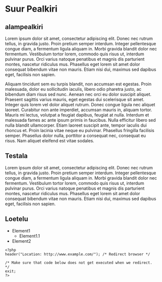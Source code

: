 # Suur Pealkiri

## alampealkiri
Lorem ipsum dolor sit amet, consectetur adipiscing elit. Donec nec rutrum tellus, in gravida justo. Proin pretium semper interdum. Integer pellentesque congue diam, a fermentum ligula aliquam in. Morbi gravida blandit dolor nec fermentum. Vestibulum tortor lorem, commodo quis risus ut, interdum pulvinar purus. Orci varius natoque penatibus et magnis dis parturient montes, nascetur ridiculus mus. Phasellus eget lorem sit amet dolor consequat bibendum vitae non mauris. Etiam nisi dui, maximus sed dapibus eget, facilisis non sapien.

Aliquam tincidunt sem eu turpis blandit, non accumsan est egestas. Proin malesuada, dolor eu sollicitudin iaculis, libero odio pharetra justo, ac bibendum diam risus sed nunc. Aenean nec orci eu dolor suscipit aliquet. Praesent sagittis varius mauris, eget egestas dui scelerisque sit amet. Integer quis lorem vel dolor aliquet rutrum. Donec congue ligula nec aliquet laoreet. Curabitur non ante imperdiet, accumsan mauris in, aliquam tortor. Mauris mi lectus, volutpat a feugiat dapibus, feugiat at nulla. Interdum et malesuada fames ac ante ipsum primis in faucibus. Nulla efficitur libero sed nulla blandit ullamcorper. Etiam laoreet suscipit ante, tempor iaculis dui rhoncus et. Proin lacinia vitae neque eu pulvinar. Phasellus fringilla facilisis semper. Phasellus dolor nulla, porttitor a consequat nec, consequat eu risus. Nam aliquet eleifend est vitae sodales.

## Testala
Lorem ipsum dolor sit amet, consectetur adipiscing elit. Donec nec rutrum tellus, in gravida justo. Proin pretium semper interdum. Integer pellentesque congue diam, a fermentum ligula aliquam in. Morbi gravida blandit dolor nec fermentum. Vestibulum tortor lorem, commodo quis risus ut, interdum pulvinar purus. Orci varius natoque penatibus et magnis dis parturient montes, nascetur ridiculus mus. Phasellus eget lorem sit amet dolor consequat bibendum vitae non mauris. Etiam nisi dui, maximus sed dapibus eget, facilisis non sapien.

## Loetelu

- Element1
  - Element1.1
- Element2

```
<?php
header("Location: http://www.example.com/"); /* Redirect browser */

/* Make sure that code below does not get executed when we redirect. */
exit;
?>

```
